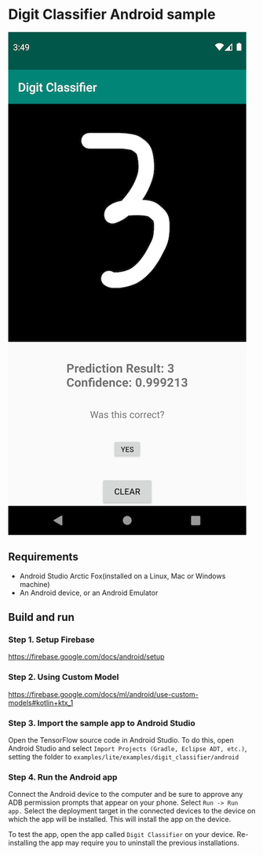 # Digit Classifier Android sample

![info](snapshot.png)

## Requirements

*  Android Studio Arctic Fox(installed on a Linux, Mac or Windows machine)
*  An Android device, or an Android Emulator

## Build and run

### Step 1. Setup Firebase

https://firebase.google.com/docs/android/setup

### Step 2. Using Custom Model

https://firebase.google.com/docs/ml/android/use-custom-models#kotlin+ktx_1

### Step 3. Import the sample app to Android Studio

Open the TensorFlow source code in Android Studio. To do this, open Android
Studio and select `Import Projects (Gradle, Eclipse ADT, etc.)`, setting the
folder to `examples/lite/examples/digit_classifier/android`


### Step 4. Run the Android app

Connect the Android device to the computer and be sure to approve any ADB
permission prompts that appear on your phone. Select `Run -> Run app.` Select
the deployment target in the connected devices to the device on which the app
will be installed. This will install the app on the device.

To test the app, open the app called `Digit Classifier` on your device.
Re-installing the app may require you to uninstall the previous installations.
